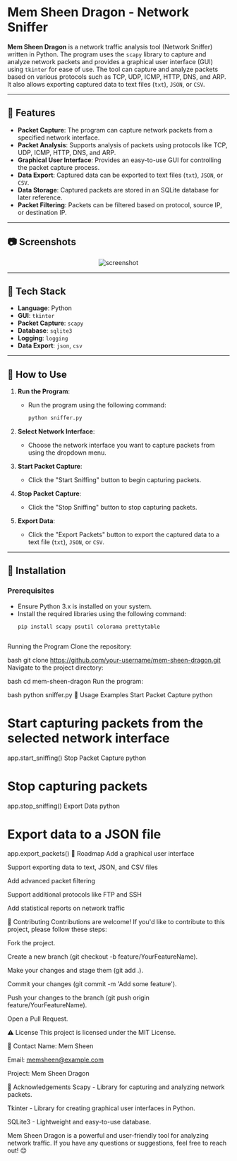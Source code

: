 # Mem Sheen Dragon - Network Sniffer

**Mem Sheen Dragon** is a network traffic analysis tool (Network Sniffer) written in Python. The program uses the `scapy` library to capture and analyze network packets and provides a graphical user interface (GUI) using `tkinter` for ease of use. The tool can capture and analyze packets based on various protocols such as TCP, UDP, ICMP, HTTP, DNS, and ARP. It also allows exporting captured data to text files (`txt`), `JSON`, or `CSV`.

---

## :star2: Features

- **Packet Capture**: The program can capture network packets from a specified network interface.
- **Packet Analysis**: Supports analysis of packets using protocols like TCP, UDP, ICMP, HTTP, DNS, and ARP.
- **Graphical User Interface**: Provides an easy-to-use GUI for controlling the packet capture process.
- **Data Export**: Captured data can be exported to text files (`txt`), `JSON`, or `CSV`.
- **Data Storage**: Captured packets are stored in an SQLite database for later reference.
- **Packet Filtering**: Packets can be filtered based on protocol, source IP, or destination IP.

---

## :camera: Screenshots

<div align="center"> 
  <img src="https://placehold.co/600x400?text=Your+Screenshot+here" alt="screenshot" />
</div>

---

## :space_invader: Tech Stack

- **Language**: Python
- **GUI**: `tkinter`
- **Packet Capture**: `scapy`
- **Database**: `sqlite3`
- **Logging**: `logging`
- **Data Export**: `json`, `csv`

---

## :dart: How to Use

1. **Run the Program**:
   - Run the program using the following command:
     ```bash
     python sniffer.py
     ```

2. **Select Network Interface**:
   - Choose the network interface you want to capture packets from using the dropdown menu.

3. **Start Packet Capture**:
   - Click the "Start Sniffing" button to begin capturing packets.

4. **Stop Packet Capture**:
   - Click the "Stop Sniffing" button to stop capturing packets.

5. **Export Data**:
   - Click the "Export Packets" button to export the captured data to a text file (`txt`), `JSON`, or `CSV`.

---

## :toolbox: Installation

### Prerequisites

- Ensure Python 3.x is installed on your system.
- Install the required libraries using the following command:
  ```bash
  pip install scapy psutil colorama prettytable



Running the Program
Clone the repository:

bash
git clone https://github.com/your-username/mem-sheen-dragon.git
Navigate to the project directory:

bash
cd mem-sheen-dragon
Run the program:

bash
python sniffer.py
:eyes: Usage Examples
Start Packet Capture
python
# Start capturing packets from the selected network interface
app.start_sniffing()
Stop Packet Capture
python
# Stop capturing packets
app.stop_sniffing()
Export Data
python
# Export data to a JSON file
app.export_packets()
:compass: Roadmap
Add a graphical user interface

Support exporting data to text, JSON, and CSV files

Add advanced packet filtering

Support additional protocols like FTP and SSH

Add statistical reports on network traffic

:wave: Contributing
Contributions are welcome! If you'd like to contribute to this project, please follow these steps:

Fork the project.

Create a new branch (git checkout -b feature/YourFeatureName).

Make your changes and stage them (git add .).

Commit your changes (git commit -m 'Add some feature').

Push your changes to the branch (git push origin feature/YourFeatureName).

Open a Pull Request.

:warning: License
This project is licensed under the MIT License.

:handshake: Contact
Name: Mem Sheen

Email: memsheen@example.com

Project: Mem Sheen Dragon

:gem: Acknowledgements
Scapy - Library for capturing and analyzing network packets.

Tkinter - Library for creating graphical user interfaces in Python.

SQLite3 - Lightweight and easy-to-use database.

Mem Sheen Dragon is a powerful and user-friendly tool for analyzing network traffic. If you have any questions or suggestions, feel free to reach out! 😊
